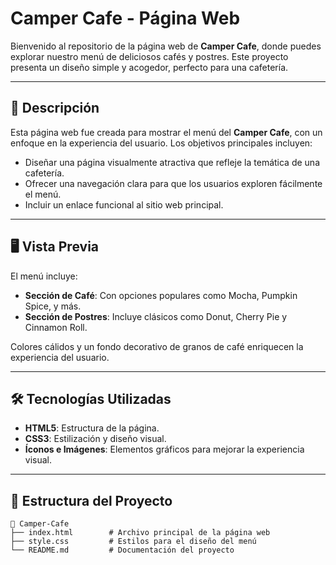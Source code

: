 # Camper Cafe - Página Web

Bienvenido al repositorio de la página web de **Camper Cafe**, donde puedes explorar nuestro menú de deliciosos cafés y postres. 
Este proyecto presenta un diseño simple y acogedor, perfecto para una cafetería.

---

## 🚀 **Descripción**

Esta página web fue creada para mostrar el menú del **Camper Cafe**, con un enfoque en la experiencia del usuario. Los objetivos principales incluyen:  
- Diseñar una página visualmente atractiva que refleje la temática de una cafetería.  
- Ofrecer una navegación clara para que los usuarios exploren fácilmente el menú.  
- Incluir un enlace funcional al sitio web principal.

---

## 🖥️ **Vista Previa**

El menú incluye:  
- **Sección de Café**: Con opciones populares como Mocha, Pumpkin Spice, y más.  
- **Sección de Postres**: Incluye clásicos como Donut, Cherry Pie y Cinnamon Roll.  

Colores cálidos y un fondo decorativo de granos de café enriquecen la experiencia del usuario.

---

## 🛠️ **Tecnologías Utilizadas**

- **HTML5**: Estructura de la página.  
- **CSS3**: Estilización y diseño visual.  
- **Íconos e Imágenes**: Elementos gráficos para mejorar la experiencia visual.

---

## 📂 **Estructura del Proyecto**

```plaintext
📁 Camper-Cafe
├── index.html        # Archivo principal de la página web
├── style.css         # Estilos para el diseño del menú
└── README.md         # Documentación del proyecto
